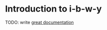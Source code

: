 # Introduction to i-b-w-y

TODO: write [great documentation](http://jacobian.org/writing/what-to-write/)

